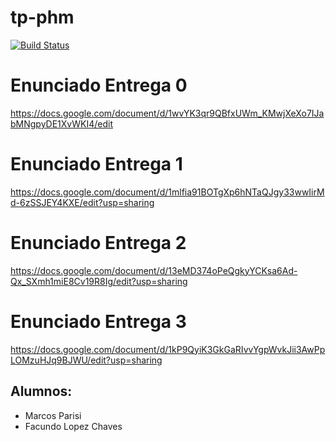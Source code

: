 # tp-phm

[![Build Status](https://travis-ci.com/algo2-unsam/tp-pokemon-2017-grupo-7.svg?token=fNfFUb5dkXpfuxxBzynn&branch=master)](https://travis-ci.com/algo2-unsam/tp-pokemon-2017-grupo-7)

# Enunciado Entrega 0
https://docs.google.com/document/d/1wvYK3qr9QBfxUWm_KMwjXeXo7IJabMNgpyDE1XvWKI4/edit
# Enunciado Entrega 1
https://docs.google.com/document/d/1mlfia91BOTgXp6hNTaQJgy33wwIirMd-6zSSJEY4KXE/edit?usp=sharing
# Enunciado Entrega 2
https://docs.google.com/document/d/13eMD374oPeQgkyYCKsa6Ad-Qx_SXmh1miE8Cv19R8Ig/edit?usp=sharing
# Enunciado Entrega 3
https://docs.google.com/document/d/1kP9QyiK3GkGaRIvvYgpWvkJii3AwPpLOMzuHJq9BJWU/edit?usp=sharing

## Alumnos:

- Marcos Parisi
- Facundo Lopez Chaves
